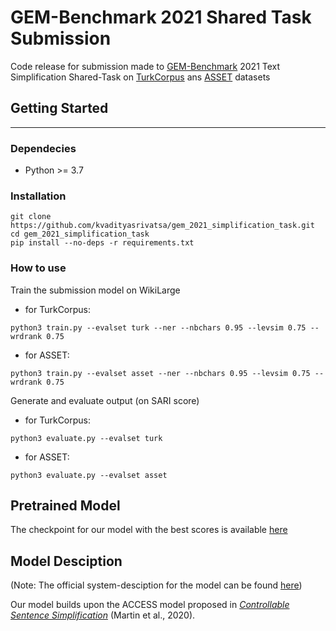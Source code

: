 
# GEM-Benchmark 2021 Shared Task Submission
Code release for submission made to [GEM-Benchmark](https://gem-benchmark.com/) 2021 Text Simplification Shared-Task on [TurkCorpus](https://huggingface.co/datasets/turk) ans [ASSET](https://huggingface.co/datasets/asset) datasets

## Getting Started

------------

### Dependecies
- Python >= 3.7

### Installation
``` 
git clone https://github.com/kvadityasrivatsa/gem_2021_simplification_task.git
cd gem_2021_simplification_task
pip install --no-deps -r requirements.txt
```
### How to use
Train the submission model on WikiLarge 
- for TurkCorpus:
```
python3 train.py --evalset turk --ner --nbchars 0.95 --levsim 0.75 --wrdrank 0.75
```
   
- for ASSET:
```
python3 train.py --evalset asset --ner --nbchars 0.95 --levsim 0.75 --wrdrank 0.75
```
Generate and evaluate output (on SARI score)
- for TurkCorpus:
```
python3 evaluate.py --evalset turk
```
- for ASSET:
```
python3 evaluate.py --evalset asset
```

## Pretrained Model
The checkpoint for our model with the best scores is available [here](https://github.com/kvadityasrivatsa/gem_2021_simplification_task)

## Model Desciption
(Note: The official system-desciption for the model can be found [here](https://github.com/kvadityasrivatsa/gem_2021_simplification_task))

Our model builds upon the ACCESS model proposed in [_Controllable Sentence Simplification_](https://arxiv.org/abs/1910.02677) (Martin et al., 2020). 
 



